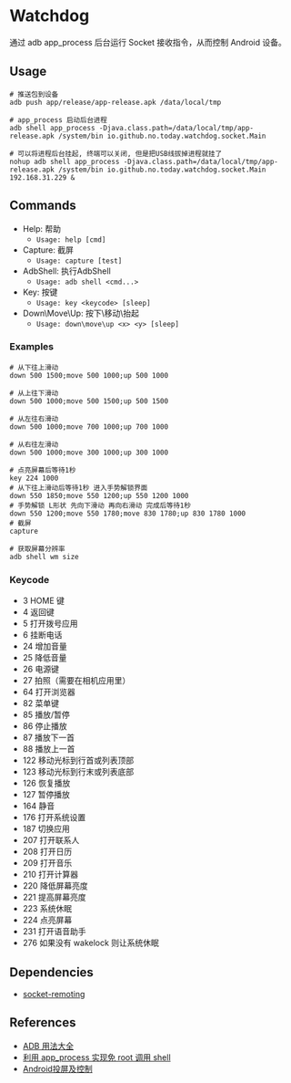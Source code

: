 # Watchdog

通过 adb app_process 后台运行 Socket 接收指令，从而控制 Android 设备。

## Usage

```shell
# 推送包到设备
adb push app/release/app-release.apk /data/local/tmp

# app_process 启动后台进程
adb shell app_process -Djava.class.path=/data/local/tmp/app-release.apk /system/bin io.github.no.today.watchdog.socket.Main

# 可以将进程后台挂起, 终端可以关闭, 但是把USB线拔掉进程就挂了
nohup adb shell app_process -Djava.class.path=/data/local/tmp/app-release.apk /system/bin io.github.no.today.watchdog.socket.Main 192.168.31.229 &
```

## Commands

- Help: 帮助
    - `Usage: help [cmd]`
- Capture: 截屏
    - `Usage: capture [test]`
- AdbShell: 执行AdbShell
    - `Usage: adb shell <cmd...>`
- Key: 按键
    - `Usage: key <keycode> [sleep]`
- Down\Move\Up: 按下\移动\抬起
    - `Usage: down\move\up <x> <y> [sleep]`

### Examples

```shell
# 从下往上滑动
down 500 1500;move 500 1000;up 500 1000

# 从上往下滑动
down 500 1000;move 500 1500;up 500 1500

# 从左往右滑动
down 500 1000;move 700 1000;up 700 1000

# 从右往左滑动
down 500 1000;move 300 1000;up 300 1000

# 点亮屏幕后等待1秒
key 224 1000
# 从下往上滑动后等待1秒 进入手势解锁界面
down 550 1850;move 550 1200;up 550 1200 1000
# 手势解锁 L形状 先向下滑动 再向右滑动 完成后等待1秒
down 550 1200;move 550 1780;move 830 1780;up 830 1780 1000
# 截屏
capture

# 获取屏幕分辨率
adb shell wm size
```

### Keycode

- 3	    HOME 键
- 4	    返回键
- 5	    打开拨号应用
- 6	    挂断电话
- 24	增加音量
- 25	降低音量
- 26	电源键
- 27	拍照（需要在相机应用里）
- 64	打开浏览器
- 82	菜单键
- 85	播放/暂停
- 86	停止播放
- 87	播放下一首
- 88	播放上一首
- 122	移动光标到行首或列表顶部
- 123	移动光标到行末或列表底部
- 126	恢复播放
- 127	暂停播放
- 164	静音
- 176	打开系统设置
- 187	切换应用
- 207	打开联系人
- 208	打开日历
- 209	打开音乐
- 210	打开计算器
- 220	降低屏幕亮度
- 221	提高屏幕亮度
- 223	系统休眠
- 224	点亮屏幕
- 231	打开语音助手
- 276	如果没有 wakelock 则让系统休眠

## Dependencies

- [socket-remoting](https://github.com/no-today/socket-remoting)

## References

- [ADB 用法大全](https://github.com/mzlogin/awesome-adb)
- [利用 app_process 实现免 root 调用 shell](https://github.com/gtf35/app_process-shell-use)
- [Android投屏及控制](https://github.com/android-notes/androidScreenShare)